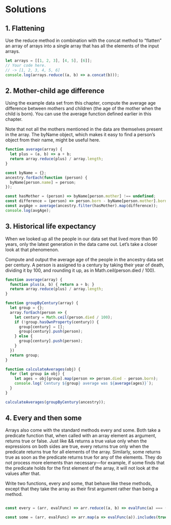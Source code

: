 # Solutions

## 1. Flattening

Use the reduce method in combination with the concat method to “flatten” an array of arrays into a single array that has all the elements of the input arrays.

```js
let arrays = [[1, 2, 3], [4, 5], [6]];
// Your code here.
// -> [1, 2, 3, 4, 5, 6]
console.log(arrays.reduce((a, b) => a.concat(b)));
```

## 2. Mother-child age difference

Using the example data set from this chapter, compute the average age difference between mothers and children (the age of the mother when the child is born). You can use the average function defined earlier in this chapter.

Note that not all the mothers mentioned in the data are themselves present in the array. The byName object, which makes it easy to find a person’s object from their name, might be useful here.

```js
function average(array) {
  let plus = (a, b) => a + b;
  return array.reduce(plus) / array.length;
}

const byName = {};
ancestry.forEach(function (person) {
  byName[person.name] = person;
});

const hasMother = (person) => byName[person.mother] !== undefined;
const difference = (person) => person.born - byName[person.mother].born;
const avgAge = average(ancestry.filter(hasMother).map(difference));
console.log(avgAge);
```



## 3. Historical life expectancy

When we looked up all the people in our data set that lived more than 90 years, only the latest generation in the data came out. Let’s take a closer look at that phenomenon.

Compute and output the average age of the people in the ancestry data set per century. A person is assigned to a century by taking their year of death, dividing it by 100, and rounding it up, as in Math.ceil(person.died / 100).


```js
function average(array) {
  function plus(a, b) { return a + b; }
  return array.reduce(plus) / array.length;
}

function groupByCentury(array) {
  let group = {};
  array.forEach(person => {
    let century = Math.ceil(person.died / 100);
    if (!group.hasOwnProperty(century)) {
      group[century] = [];
      group[century].push(person);
    } else {
      group[century].push(person);
    }
  })
  return group;
}

function calculateAverages(obj) {
  for (let group in obj) {
    let ages = obj[group].map(person => person.died - person.born);
    console.log(`Century ${group} average was ${average(ages)}`);
  }
}

calculateAverages(groupByCentury(ancestry));
```

## 4. Every and then some

Arrays also come with the standard methods every and some. Both take a predicate function that, when called with an array element as argument, returns true or false. Just like && returns a true value only when the expressions on both sides are true, every returns true only when the predicate returns true for all elements of the array. Similarly, some returns true as soon as the predicate returns true for any of the elements. They do not process more elements than necessary—for example, if some finds that the predicate holds for the first element of the array, it will not look at the values after that.

Write two functions, every and some, that behave like these methods, except that they take the array as their first argument rather than being a method.

```js

const every = (arr, evalFunc) => arr.reduce((a, b) => evalFunc(a) === (evalFunc(a) === evalFunc(b)));

const some = (arr, evalFunc) => arr.map(a => evalFunc(a)).includes(true);

```